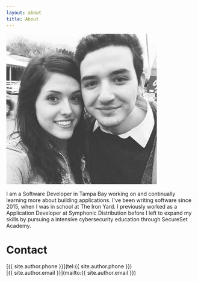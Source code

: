 ```yaml
---
layout: about
title: About
---
```


![](/img/headshot.jpg)

I am a Software Developer in Tampa Bay working on and continually learning more about building applications. I've been writing software since 2015, when I was in school at The Iron Yard. I previously worked as a Application Developer at Symphonic Distribution before I left to expand my skills by pursuing a intensive cybersecurity education through SecureSet Academy.

# Contact
[{{ site.author.phone }}](tel:{{ site.author.phone }})
<br>
[{{ site.author.email }}](mailto:{{ site.author.email }})
